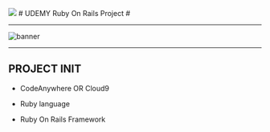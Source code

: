 ![](https://appraw.com/static/previews/downloads/i/0/l/s-icon-udemy-online-courses-0LL4NuFcFK-1.png) # UDEMY Ruby On Rails Project #

----
![banner](http://www.onetin.com/images/ruby_banner.jpg)

----

## PROJECT INIT 

- CodeAnywhere OR Cloud9

- Ruby language 

- Ruby On Rails Framework 

